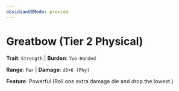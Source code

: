 ```yaml
---
obsidianUIMode: preview
---
```

# Greatbow (Tier 2 Physical)

**Trait**: `Strength` | **Burden**: `Two-Handed`

**Range**: `Far` | **Damage**: `d6+6 (Phy)`

**Feature**: Powerful (Roll one extra damage die and drop the lowest.)